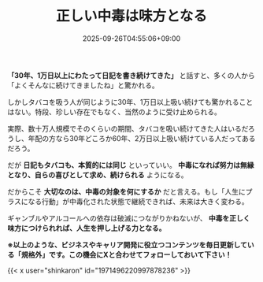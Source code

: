 ﻿---
title: "正しい中毒は味方となる"
date: 2025-09-26T04:55:06+09:00
draft: false
---

**「30年、1万日以上にわたって日記を書き続けてきた」** と話すと、多くの人から「よくそんなに続けてきましたね」と驚かれる。

しかしタバコを吸う人が同じように30年、1万日以上吸い続けても驚かれることはない。特段、珍しい存在でもなく、当然のように受け止められる。

実際、数十万人規模でそのくらいの期間、タバコを吸い続けてきた人はいるだろうし、年配の方なら30年どころか60年、2万日以上吸い続けている人だってあるだろう。



だが **日記もタバコも、本質的には同じ** といっていい。 **中毒になれば努力は無縁となり、自らの喜びとして求め、続けられる** ようになる。

だからこそ **大切なのは、中毒の対象を何にするか** だと言える。もし「人生にプラスになる行動」が中毒化された状態で継続できれば、未来は大きく変わる。

ギャンブルやアルコールへの依存は破滅につながりかねないが、 **中毒を正しく味方につけられれば、人生を押し上げる力となる。**



**※以上のような、ビジネスやキャリア開発に役立つコンテンツを毎日更新している「規格外」です。この機会にXと合わせてフォローしておいて下さい！**



{{< x user="shinkaron" id="1971496220997878236" >}}